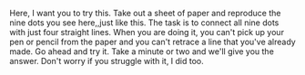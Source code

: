 Here, I want you to try this. Take out a sheet of paper and reproduce the nine
dots you see here,,just like this. The task is to connect all nine dots with
just four straight lines. When you are doing it, you can't pick up your pen or
pencil from the paper and you can't retrace a line that you've already made. Go
ahead and try it. Take a minute or two and we'll give you the answer. Don't
worry if you struggle with it, I did too.
